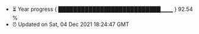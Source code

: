 - ⏳ Year progress { ███████████████████████████▁▁▁ } 92.54 %
- ⏰ Updated on Sat, 04 Dec 2021 18:24:47 GMT

